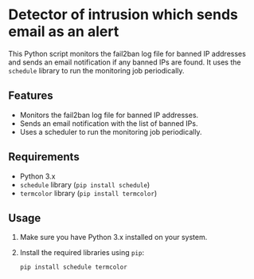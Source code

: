 # Detector of intrusion which sends email as an alert


This Python script monitors the fail2ban log file for banned IP addresses and sends an email notification if any banned IPs are found. It uses the `schedule` library to run the monitoring job periodically.

## Features

- Monitors the fail2ban log file for banned IP addresses.
- Sends an email notification with the list of banned IPs.
- Uses a scheduler to run the monitoring job periodically.

## Requirements

- Python 3.x
- `schedule` library (`pip install schedule`)
- `termcolor` library (`pip install termcolor`)

## Usage

1. Make sure you have Python 3.x installed on your system.
2. Install the required libraries using `pip`:

   ```bash
   pip install schedule termcolor
